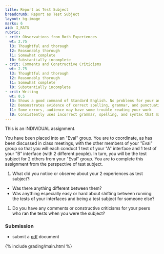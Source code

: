 ```yaml
---
title: Report as Test Subject
breadcrumb: Report as Test Subject
layout: bg-image
marks: 6
aid: I_RATS
rubric:
- crit: Observations from Both Experiences
  wt: 2.75
  l3: Thoughtful and thorough
  l2: Reasonably thorough
  l1: Somewhat complete
  l0: Substantially incomplete
- crit: Comments and Constructive Criticisms
  wt: 2.75
  l3: Thoughtful and thorough
  l2: Reasonably thorough
  l1: Somewhat complete
  l0: Substantially incomplete
- crit: Writing
  wt: 0.5
  l3: Shows a good command of Standard English. No problems for your audience
  l2: Demonstrates evidence of correct spelling, grammar, and punctuation. Audience will have little trouble reading your work
  l1: Some errors, audience may have some trouble reading your work
  l0: Consistently uses incorrect grammar, spelling, and syntax that makes it difficult for others to follow
---
```

This is an INDIVIDUAL assignment.

You have been placed into an "Eval" group.
You are to coordinate, as has been discussed in class meetings, with the other members of your "Eval" group so that you will each conduct 1 test of your "A" interface and 1 test of your "B" interface (with 2 different people). In turn, you will be the test subject for 2 others from your "Eval" group.  You are to complete this assignment from the perspective of test subject.

1. What did you notice or observe about your 2 experiences as test subject?:
  * Was there anything different between them?
  * Was anything especially easy or hard about shifting between running the tests of your interfaces and being a test subject for someone else?
1. Do you have any comments or constructive criticisms for your peers who ran the tests when you were the subject?

### Submission

* submit a [pdf](https://en.wikipedia.org/wiki/PDF) document

{% include grading/main.html %}

